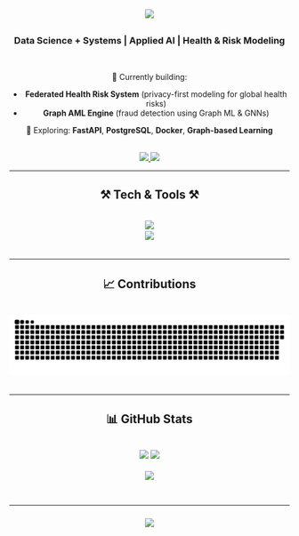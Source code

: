 <h1 align="center">
  <img src="https://readme-typing-svg.herokuapp.com/?font=Righteous&size=35&center=true&vCenter=true&width=500&height=70&duration=4000&lines=Heyy+There!+👋;+I'm+Ishaan!;" />
</h1>

<h3 align="center">Data Science + Systems | Applied AI | Health & Risk Modeling</h3>

<br/>

<div align="center">

🧠 Currently building:
- **Federated Health Risk System** (privacy-first modeling for global health risks)
- **Graph AML Engine** (fraud detection using Graph ML & GNNs)

🚀 Exploring: **FastAPI**, **PostgreSQL**, **Docker**, **Graph-based Learning**

</div>

<br/>

<div align="center"> 
  <a href="mailto:ishaan272002@gmail.com">
    <img src="https://img.shields.io/badge/Gmail-333333?style=for-the-badge&logo=gmail&logoColor=red" />
  </a>
  <a href="https://www.linkedin.com/in/ishaan-potle-15b0741ba/" target="_blank">
    <img src="https://img.shields.io/badge/LinkedIn-0077B5?style=for-the-badge&logo=linkedin&logoColor=white" />
  </a>
</div>

<hr/>

<h2 align="center">⚒️ Tech & Tools ⚒️</h2>
<br/>
<div align="center">
  <img src="https://skillicons.dev/icons?i=python,fastapi,docker,postgres,tensorflow,pyTorch,git,github,js,html,css" /><br>
  <img src="https://skillicons.dev/icons?i=mysql,vscode,figma,airflow,java,c" />
</div>

<br/>
<hr/>

<div align="center">
  <h2>📈 Contributions</h2>
  <br>
  <img alt="snake eating my contributions" src="https://github.com/ishaanpotle/ishaanpotle/blob/output/github-contribution-grid-snake.svg" />
</div>

<br/>
<hr/>

<h2 align="center">📊 GitHub Stats</h2>
<br>
<div align="center">
  <img width=390 src="https://streak-stats.demolab.com/?user=ishaanpotle&count_private=true&theme=react&border_radius=10" />
  <img width=390 src="https://github-readme-stats.vercel.app/api?username=ishaanpotle&count_private=true&show_icons=true&theme=react&rank_icon=github&border_radius=10" />
  <br/><br/>
  <img width=325 align="center" src="https://github-readme-stats.vercel.app/api/top-langs/?username=ishaanpotle&hide=HTML&langs_count=8&layout=compact&theme=react&border_radius=10&size_weight=0.5&count_weight=0.5&exclude_repo=github-readme-stats" />
</div>

<br/><hr/>

<h3 align="center">
  <img src="https://readme-typing-svg.herokuapp.com/?font=Righteous&size=25&center=true&vCenter=true&width=500&height=70&duration=4000&lines=Thanks+for+visiting!+✌️;+Let’s+connect+on+LinkedIn+or+collab+on+a+project!">
</h3>

<br/>
